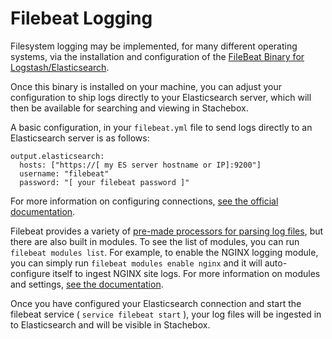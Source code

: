 # Filebeat Logging

Filesystem logging may be implemented, for many different operating systems, via the installation and configuration of the [FileBeat Binary for Logstash/Elasticsearch](https://www.elastic.co/beats/filebeat).

Once this binary is installed on your machine, you can adjust your configuration to ship logs directly to your Elasticsearch server, which will then be available for searching and viewing in Stachebox.

A basic configuration, in your `filebeat.yml` file to send logs directly to an Elasticsearch server is as follows:

```
output.elasticsearch:
  hosts: ["https://[ my ES server hostname or IP]:9200"]
  username: "filebeat"
  password: "[ your filebeat password ]"
```

For more information on configuring connections, [see the official documentation](https://www.elastic.co/guide/en/beats/filebeat/current/filebeat-installation-configuration.html#set-connection).

Filebeat provides a variety of [pre-made processors for parsing log files](https://www.elastic.co/guide/en/beats/filebeat/current/configuration-filebeat-options.html), but there are also built in modules.  To see the list of modules, you can run `filebeat modules list`.  For example, to enable the NGINX logging module, you can simply run `filebeat modules enable nginx` and it will auto-configure itself to ingest NGINX site logs.  For more information on modules and settings, [see the documentation](https://www.elastic.co/guide/en/beats/filebeat/current/configuration-filebeat-options.html).


Once you have configured your Elasticsearch connection and start the filebeat service ( `service filebeat start` ), your log files will be ingested in to Elasticsearch and will be visible in Stachebox.